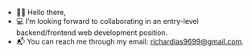 - 🙋‍♂️ Hello there,
- 💻 I’m looking forward to collaborating in an entry-level backend/frontend web development position.
- 📬 You can reach me through my email: richardias9699@gmail.com.
